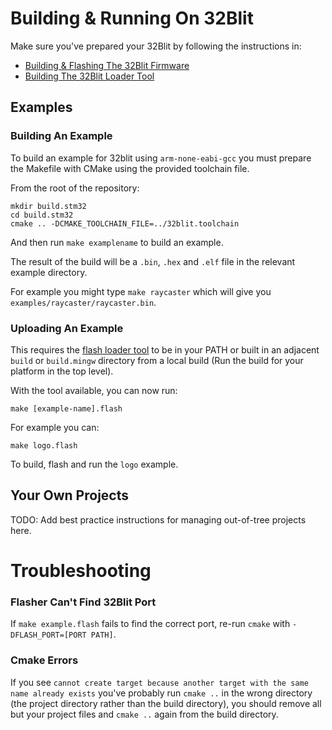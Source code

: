 # Building & Running On 32Blit

Make sure you've prepared your 32Blit by following the instructions in:

* [Building & Flashing The 32Blit Firmware](32Blit-Firmware.md#building--flashing-the-32blit-firmware)
* [Building The 32Blit Loader Tool](32Blit-Loader.md#building-the-32blit-loader-tool)

## Examples

### Building An Example

To build an example for 32blit using `arm-none-eabi-gcc` you must prepare the Makefile with CMake using the provided toolchain file.

From the root of the repository:

```
mkdir build.stm32
cd build.stm32
cmake .. -DCMAKE_TOOLCHAIN_FILE=../32blit.toolchain
```

And then run `make examplename` to build an example.

The result of the build will be a `.bin`, `.hex` and `.elf` file in the relevant example directory.

For example you might type `make raycaster` which will give you `examples/raycaster/raycaster.bin`.

### Uploading An Example

This requires the [flash loader tool](32Blit-Loader.md) to be in your PATH or built in an adjacent `build` or `build.mingw` directory from a local build (Run the build for your platform in the top level).

With the tool available, you can now run:

```
make [example-name].flash
```

For example you can:

```
make logo.flash
```

To build, flash and run the `logo` example.

## Your Own Projects

TODO: Add best practice instructions for managing out-of-tree projects here.

# Troubleshooting

### Flasher Can't Find 32Blit Port

If `make example.flash` fails to find the correct port, re-run `cmake` with `-DFLASH_PORT=[PORT PATH]`.

### Cmake Errors

If you see `cannot create target because another target with the same name already exists` you've probably run `cmake ..` in the wrong directory (the project directory rather than the build directory), you should remove all but your project files and `cmake ..` again from the build directory.
